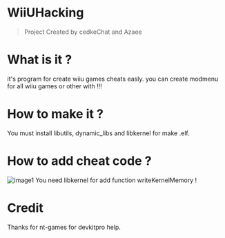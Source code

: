 # WiiUHacking
> Project Created by cedkeChat and Azaee

# What is it ?
it's program for create wiiu games cheats easly. 
you can create modmenu for all wiiu games or other with !!!

# How to make it ?
You must install libutils, dynamic_libs and libkernel for make .elf.

# How to add cheat code ?
![image1](https://i.imgur.com/OkdiZVG.png)
You need libkernel for add function writeKernelMemory !

# Credit
Thanks for nt-games for devkitpro help.

